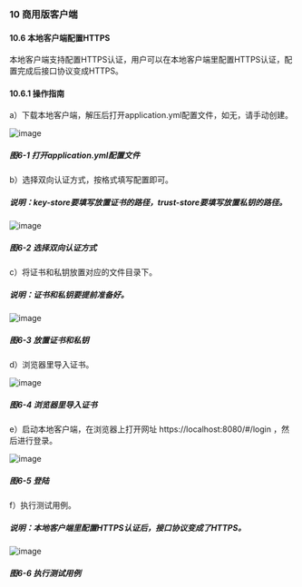 ### 10 商用版客户端

#### 10.6 本地客户端配置HTTPS

本地客户端支持配置HTTPS认证，用户可以在本地客户端里配置HTTPS认证，配置完成后接口协议变成HTTPS。

#### 10.6.1 操作指南

a）下载本地客户端，解压后打开application.yml配置文件，如无，请手动创建。

![image](https://user-images.githubusercontent.com/79617492/231092168-9c8d9cfd-e7e0-471b-a628-113da1a5b062.png)

##### 图6-1 打开application.yml配置文件

b）选择双向认证方式，按格式填写配置即可。

##### 说明：key-store要填写放置证书的路径，trust-store要填写放置私钥的路径。

![image](https://user-images.githubusercontent.com/79617492/231092198-4731f10c-9750-462e-b4dc-f666dac115bb.png)

##### 图6-2 选择双向认证方式

c）将证书和私钥放置对应的文件目录下。

##### 说明：证书和私钥要提前准备好。

![image](https://user-images.githubusercontent.com/79617492/231092232-05e47419-95f6-4512-8bac-64c5581901c9.png)

##### 图6-3 放置证书和私钥

d）浏览器里导入证书。

![image](https://user-images.githubusercontent.com/79617492/231092254-37296158-34eb-4ae2-9535-8962dc285122.png)

##### 图6-4 浏览器里导入证书

e）启动本地客户端，在浏览器上打开网址 https://localhost:8080/#/login ，然后进行登录。

![image](https://user-images.githubusercontent.com/79617492/231092281-9d623c19-9efd-42e9-8cd3-674f9f6865b5.png)

##### 图6-5 登陆

f）执行测试用例。

##### 说明：本地客户端里配置HTTPS认证后，接口协议变成了HTTPS。

![image](https://user-images.githubusercontent.com/79617492/231092309-c3c72ee5-17ff-4202-a423-159a1785d69b.png)

##### 图6-6 执行测试用例
